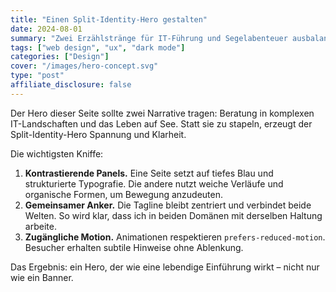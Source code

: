 ```yaml
---
title: "Einen Split-Identity-Hero gestalten"
date: 2024-08-01
summary: "Zwei Erzählstränge für IT-Führung und Segelabenteuer ausbalancieren, ohne Besucher zu überfordern."
tags: ["web design", "ux", "dark mode"]
categories: ["Design"]
cover: "/images/hero-concept.svg"
type: "post"
affiliate_disclosure: false
---
```


Der Hero dieser Seite sollte zwei Narrative tragen: Beratung in komplexen IT-Landschaften und das Leben auf See. Statt sie zu stapeln, erzeugt der Split-Identity-Hero Spannung und Klarheit.

Die wichtigsten Kniffe:

1. **Kontrastierende Panels.** Eine Seite setzt auf tiefes Blau und strukturierte Typografie. Die andere nutzt weiche Verläufe und organische Formen, um Bewegung anzudeuten.
2. **Gemeinsamer Anker.** Die Tagline bleibt zentriert und verbindet beide Welten. So wird klar, dass ich in beiden Domänen mit derselben Haltung arbeite.
3. **Zugängliche Motion.** Animationen respektieren `prefers-reduced-motion`. Besucher erhalten subtile Hinweise ohne Ablenkung.

Das Ergebnis: ein Hero, der wie eine lebendige Einführung wirkt – nicht nur wie ein Banner.
